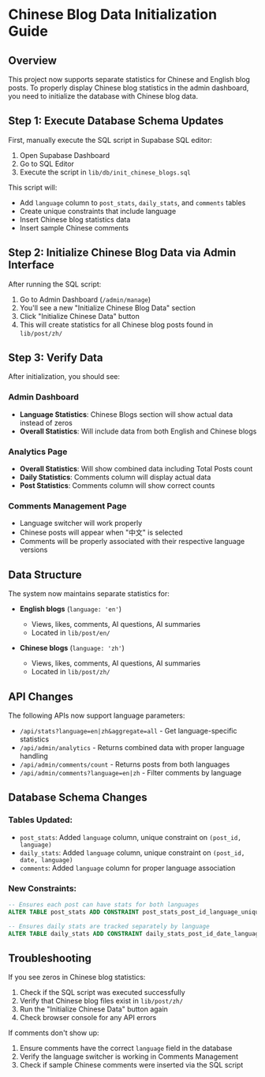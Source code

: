 # Chinese Blog Data Initialization Guide

## Overview

This project now supports separate statistics for Chinese and English blog posts. To properly display Chinese blog statistics in the admin dashboard, you need to initialize the database with Chinese blog data.

## Step 1: Execute Database Schema Updates

First, manually execute the SQL script in Supabase SQL editor:

1. Open Supabase Dashboard
2. Go to SQL Editor
3. Execute the script in `lib/db/init_chinese_blogs.sql`

This script will:

- Add `language` column to `post_stats`, `daily_stats`, and `comments` tables
- Create unique constraints that include language
- Insert Chinese blog statistics data
- Insert sample Chinese comments

## Step 2: Initialize Chinese Blog Data via Admin Interface

After running the SQL script:

1. Go to Admin Dashboard (`/admin/manage`)
2. You'll see a new "Initialize Chinese Blog Data" section
3. Click "Initialize Chinese Data" button
4. This will create statistics for all Chinese blog posts found in `lib/post/zh/`

## Step 3: Verify Data

After initialization, you should see:

### Admin Dashboard

- **Language Statistics**: Chinese Blogs section will show actual data instead of zeros
- **Overall Statistics**: Will include data from both English and Chinese blogs

### Analytics Page

- **Overall Statistics**: Will show combined data including Total Posts count
- **Daily Statistics**: Comments column will display actual data
- **Post Statistics**: Comments column will show correct counts

### Comments Management Page

- Language switcher will work properly
- Chinese posts will appear when "中文" is selected
- Comments will be properly associated with their respective language versions

## Data Structure

The system now maintains separate statistics for:

- **English blogs** (`language: 'en'`)

  - Views, likes, comments, AI questions, AI summaries
  - Located in `lib/post/en/`

- **Chinese blogs** (`language: 'zh'`)
  - Views, likes, comments, AI questions, AI summaries
  - Located in `lib/post/zh/`

## API Changes

The following APIs now support language parameters:

- `/api/stats?language=en|zh&aggregate=all` - Get language-specific statistics
- `/api/admin/analytics` - Returns combined data with proper language handling
- `/api/admin/comments/count` - Returns posts from both languages
- `/api/admin/comments?language=en|zh` - Filter comments by language

## Database Schema Changes

### Tables Updated:

- `post_stats`: Added `language` column, unique constraint on `(post_id, language)`
- `daily_stats`: Added `language` column, unique constraint on `(post_id, date, language)`
- `comments`: Added `language` column for proper language association

### New Constraints:

```sql
-- Ensures each post can have stats for both languages
ALTER TABLE post_stats ADD CONSTRAINT post_stats_post_id_language_unique UNIQUE(post_id, language);

-- Ensures daily stats are tracked separately by language
ALTER TABLE daily_stats ADD CONSTRAINT daily_stats_post_id_date_language_unique UNIQUE(post_id, date, language);
```

## Troubleshooting

If you see zeros in Chinese blog statistics:

1. Check if the SQL script was executed successfully
2. Verify that Chinese blog files exist in `lib/post/zh/`
3. Run the "Initialize Chinese Data" button again
4. Check browser console for any API errors

If comments don't show up:

1. Ensure comments have the correct `language` field in the database
2. Verify the language switcher is working in Comments Management
3. Check if sample Chinese comments were inserted via the SQL script

